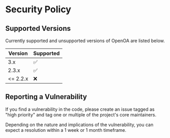 # Security Policy

## Supported Versions

Currently supported and unsupported versions of OpenOA are listed below.

| Version    | Supported          |
| ---------- | ------------------ |
| 3.x        | :white_check_mark: |
| 2.3.x      | :white_check_mark: |
| <= 2.2.x   | :x:                |

## Reporting a Vulnerability

If you find a vulnerability in the code, please create an issue tagged as "high priority" and tag one or multiple of the project's core maintainers.

Depending on the nature and implications of the vulnerability, you can expect a resolution within a 1 week or 1 month timeframe.
